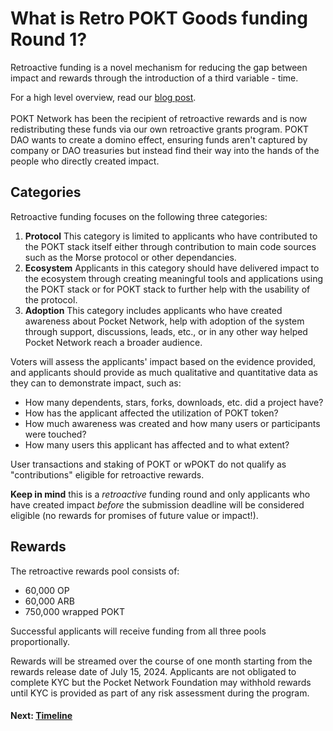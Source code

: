 # What is Retro POKT Goods funding Round 1?

Retroactive funding is a novel mechanism for reducing the gap between impact and rewards through the introduction of a third variable - time.&#x20;

For a high level overview, read our [blog post](https://www.pokt.network/blog/submissions-open).\
\
POKT Network has been the recipient of retroactive rewards and is now redistributing these funds via our own retroactive grants program. POKT DAO wants to create a domino effect, ensuring funds aren't captured by company or DAO treasuries but instead find their way into the hands of the people who directly created impact.&#x20;

## Categories

Retroactive funding focuses on the following three categories:&#x20;

1. **Protocol** This category is limited to applicants who have contributed to the POKT stack itself either through contribution to main code sources such as the Morse protocol or other dependancies.
2. **Ecosystem** Applicants in this category should have delivered impact to the ecosystem through creating meaningful tools and applications using the POKT stack or for POKT stack to further help with the usability of the protocol.
3. **Adoption** This category includes applicants who have created awareness about Pocket Network, help with adoption of the system through support, discussions, leads, etc., or in any other way helped Pocket Network reach a broader audience.

Voters will assess the applicants' impact based on the evidence provided, and applicants should provide as much qualitative and quantitative data as they can to demonstrate impact, such as:

* How many dependents, stars, forks, downloads, etc. did a project have?
* How has the applicant affected the utilization of POKT token?
* How much awareness was created and how many users or participants were touched?
* How many users this applicant has affected and to what extent?

User transactions and staking of POKT or wPOKT do not qualify as "contributions" eligible for retroactive rewards.&#x20;

**Keep in mind** this is a _retroactive_ funding round and only applicants who have created impact _before_ the submission deadline will be considered eligible (no rewards for promises of future value or impact!).

## Rewards

The retroactive rewards pool consists of:

* 60,000 OP
* 60,000 ARB
* 750,000 wrapped POKT

Successful applicants will receive funding from all three pools proportionally.

Rewards will be streamed over the course of one month starting from the rewards release date of July 15, 2024. Applicants are not obligated to complete KYC but the Pocket Network Foundation may withhold rewards until KYC is provided as part of any risk assessment during the program.

#### Next: [Timeline](timeline.md)
